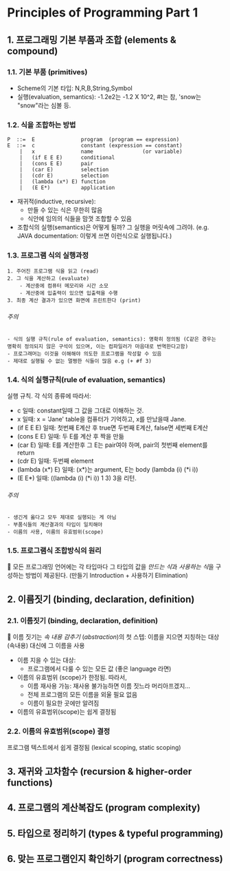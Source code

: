 # Principles of Programming Part 1

## 1. 프로그래밍 기본 부품과 조합 (elements & compound)

### 1.1. 기본 부품 (primitives)
- Scheme의 기본 타입: N,R,B,String,Symbol
- 실행(evaluation, semantics): -1.2e2는 -1.2 X 10^2, #t는 참, 'snow는 "snow"라는 심볼 등.

### 1.2. 식을 조합하는 방법
    P  ::=  E               program  (program == expression)
    E  ::=  c               constant (expression == constant)
        |   x               name                (or variable)
        |   (if E E E)      conditional
        |   (cons E E)      pair
        |   (car E)         selection
        |   (cdr E)         selection
        |   (lambda (x*) E) function
        |   (E E*)          application

- 재귀적(inductive, recursive): 
    - 만들 수 있는 식은 무한히 많음
    - 식안에 임의의 식들을 맘껏 조합할 수 있음
- 조합식의 실행(semantics)은 어떻게 될까? 그 실행을 머릿속에 그려야. (e.g. JAVA documentation: 이렇게 쓰면 이런식으로 실행됩니다.)

### 1.3. 프로그램 식의 실행과정
    1. 주어진 프로그램 식을 읽고 (read)
    2. 그 식을 계산하고 (evaluate)
        - 계산중에 컴퓨터 메모리와 시간 소모
        - 계산중에 입출력이 있으면 입출력을 수행
    3. 최종 계산 결과가 있으면 화면에 프린트한다 (print)   

###### 주의
    - 식의 실행 규칙(rule of evaluation, semantics): 명확히 정의됨 (C같은 경우는 명확히 정의되지 않은 구석이 있으며, 이는 컴파일러가 마음대로 번역한다고함)
    - 프로그래머는 이것을 이해해야 의도한 프로그램을 작성할 수 있음
    - 제대로 실행될 수 없는 멀쩡한 식들이 많음 e.g (+ #f 3)

### 1.4. 식의 실행규칙(rule of evaluation, semantics)
실행 규칙. 각 식의 종류에 따라서:
- c 일때: constant일때 그 값을 그대로 이해하는 것.
- x 일때: x = 'Jane' table을 컴퓨터가 기억하고, x를 만났을때 Jane.
- (if E E E) 일때: 첫번째 E계산 후 true면 두번째 E계산, false면 세번째 E계산
- (cons E E) 일때: 두 E를 계산 후 짝을 만듦
- (car E) 일때: E를 계산한후 그 E는 pair여야 하며, pair의 첫번째 element를 return
- (cdr E) 일때: 두번째 element
- (lambda (x*) E) 일때: (x*)는 argument, E는 body (lambda (i) (*i i))
- (E E*) 일때: ((lambda (i) (*i i)) 1 3) 3을 리턴.

###### 주의
    - 생긴게 옳다고 모두 제대로 실행되는 게 아님
    - 부품식들의 계산결과의 타입이 일치해야
    - 이름의 사용, 이름의 유효범위(scope)

### 1.5. 프로그램식 조합방식의 원리
🌟 모든 프로그래밍 언어에는 각 타입마다 그 타입의 값을 *만드는 식*과 *사용하는 식*을 구성하는 방법이 제공된다. (만들기 Introduction + 사용하기 Elimination)

## 2. 이름짓기 (binding, declaration, definition)

### 2.1. 이름짓기 (binding, declaration, definition)
🌟 이름 짓기는 *속 내용 감추기* (*abstraction*)의 첫 스텝: 이름을 지으면 지칭하는 대상(속내용) 대신에 그 이름을 사용

- 이름 지을 수 있는 대상:
    - 프로그램에서 다룰 수 있는 모든 값 (좋은 language 라면)
- 이름의 유효범위 (scope)가 한정됨. 따라서,
    - 이름 재사용 가능: 재사용 불가능하면 이름 짓느라 머리아프겠지...
    - 전체 프로그램의 모든 이름을 외울 필요 없음
    - 이름이 필요한 곳에만 알려짐
- 이름의 유효범위(scope)는 쉽게 결정됨    

### 2.2. 이름의 유효범위(scope) 결정
프로그램 텍스트에서 쉽게 결정됨 (lexical scoping, static scoping)

## 3. 재귀와 고차함수 (recursion & higher-order functions)
## 4. 프로그램의 계산복잡도 (program complexity)
## 5. 타입으로 정리하기 (types & typeful programming)
## 6. 맞는 프로그램인지 확인하기 (program correctness)